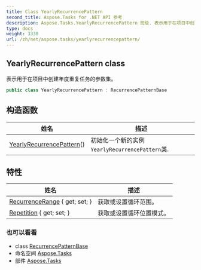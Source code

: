 ```yaml
---
title: Class YearlyRecurrencePattern
second_title: Aspose.Tasks for .NET API 参考
description: Aspose.Tasks.YearlyRecurrencePattern 班级. 表示用于在项目中创建年度重复任务的参数集
type: docs
weight: 3330
url: /zh/net/aspose.tasks/yearlyrecurrencepattern/
---
```

## YearlyRecurrencePattern class

表示用于在项目中创建年度重复任务的参数集。

```csharp
public class YearlyRecurrencePattern : RecurrencePatternBase
```

## 构造函数

| 姓名 | 描述 |
| --- | --- |
| [YearlyRecurrencePattern](yearlyrecurrencepattern/)() | 初始化一个新的实例`YearlyRecurrencePattern`类. |

## 特性

| 姓名 | 描述 |
| --- | --- |
| [RecurrenceRange](../../aspose.tasks/recurrencepatternbase/recurrencerange/) { get; set; } | 获取或设置循环范围。 |
| [Repetition](../../aspose.tasks/yearlyrecurrencepattern/repetition/) { get; set; } | 获取或设置循环位置模式。 |

### 也可以看看

* class [RecurrencePatternBase](../recurrencepatternbase/)
* 命名空间 [Aspose.Tasks](../../aspose.tasks/)
* 部件 [Aspose.Tasks](../../)


